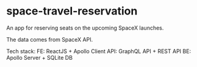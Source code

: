 # space-travel-reservation
An app for reserving seats on the upcoming SpaceX launches.

The data comes from SpaceX API.

Tech stack:
FE: ReactJS + Apollo Client
API: GraphQL API + REST API
BE: Apollo Server + SQLite DB
